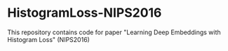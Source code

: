 # HistogramLoss-NIPS2016
This repository contains code for paper "Learning Deep Embeddings with Histogram Loss" (NIPS2016)
